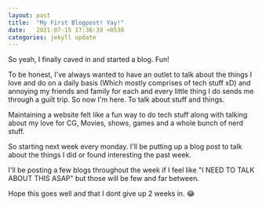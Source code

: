 ```yaml
---
layout: post
title:  "My First Blogpost! Yay!"
date:   2021-07-15 17:36:39 +0530
categories: jekyll update
---
```

So yeah, I finally caved in and started a blog. Fun!

To be honest, I've always wanted to have an outlet to talk about the things I love and do on a daily basis (Which mostly comprises of tech stuff xD) and annoying my friends and family for each and every little thing I do sends me through a guilt trip. So now I'm here. To talk about stuff and things.

Maintaining a website felt like a fun way to do tech stuff along with talking about my love for CG, Movies, shows, games and a whole bunch of nerd stuff.

So starting next week every monday. I'll be putting up a blog post to talk about the things I did or found interesting the past week. 

I'll be posting a few blogs throughout the week if I feel like "I NEED TO TALK ABOUT THIS ASAP" but those will be few and far between.

Hope this goes well and that I dont give up 2 weeks in. 😂


